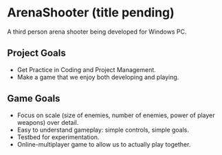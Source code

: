 # ArenaShooter (title pending)
A third person arena shooter being developed for Windows PC.

## Project Goals
- Get Practice in Coding and Project Management.
- Make a game that we enjoy both developing and playing.

## Game Goals
- Focus on scale (size of enemies, number of enemies, power of player weapons) over detail.
- Easy to understand gameplay: simple controls, simple goals.
- Testbed for experimentation.
- Online-multiplayer game to allow us to actually play together.
